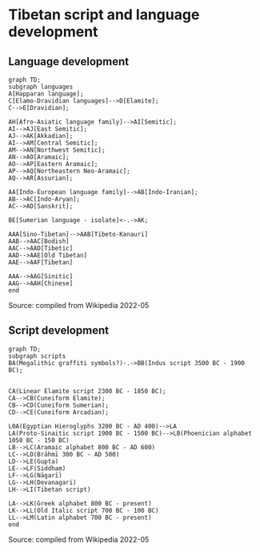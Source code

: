 # Tibetan script and language development

## Language development

```{mermaid}
graph TD;  
subgraph languages
A[Happaran language];  
C[Elamo-Dravidian languages]-->D[Elamite];
C-->E[Dravidian];

AH[Afro-Asiatic language family]-->AI[Semitic];
AI-->AJ[East Semitic];
AJ-->AK[Akkadian];
AI-->AM[Central Semitic];
AM-->AN[Northwest Semitic];
AN-->AO[Aramaic];
AO-->AP[Eastern Aramaic];
AP-->AQ[Northeastern Neo-Aramaic];
AQ-->AR[Assurian];

AA[Indo-European language family]-->AB[Indo-Iranian];
AB-->AC[Indo-Aryan];
AC-->AD[Sanskrit];

BE[Sumerian language - isolate]<-.->AK;

AAA[Sino-Tibetan]-->AAB[Tibeto-Kanauri]
AAB-->AAC[Bodish]
AAC-->AAD[Tibetic]
AAD-->AAE[Old Tibetan]
AAE-->AAF[Tibetan]

AAA-->AAG[Sinitic]
AAG-->AAH[Chinese]
end
```
Source: compiled from Wikipedia 2022-05
## Script development

```{mermaid}
graph TD;  
subgraph scripts
BA(Megalithic graffiti symbols?)-.->BB(Indus script 3500 BC - 1900 BC);


CA(Linear Elamite script 2300 BC - 1850 BC);
CA-->CB(Cuneiform Elamite);
CB-->CD(Cuneiform Sumerian);
CD-->CE(Cuneiform Arcadian);

L0A(Egyptian Hieroglyphs 3200 BC - AD 400)-->LA
LA(Proto-Sinaitic script 1900 BC - 1500 BC)-->LB(Phoenician alphabet 1050 BC - 150 BC)
LB-->LC(Aramaic alphabet 800 BC - AD 600)
LC-->LD(Brāhmī 300 BC - AD 500)
LD-->LE(Gupta)
LE-->LF(Siddhaṃ)
LF-->LG(Nāgarī)
LG-->LH(Devanagari)
LH-->LI(Tibetan script)

LA-->LK(Greek alphabet 800 BC - present)
LK-->LL(Old Italic script 700 BC - 100 BC)
LL-->LM(Latin alphabet 700 BC - present)
end
```
Source: compiled from Wikipedia 2022-05

<!--
-.->LI;

A<-.->BB
AK<-.->CE;
LD<-.->AD;
LH<-.->AD;
BB-.->BA;
BB-.->LD;
BB-.->CA;
BE-.->AK;
BE<-.->CD;

D<-.->CA;
AN<-.->LA;
AAF<
-->